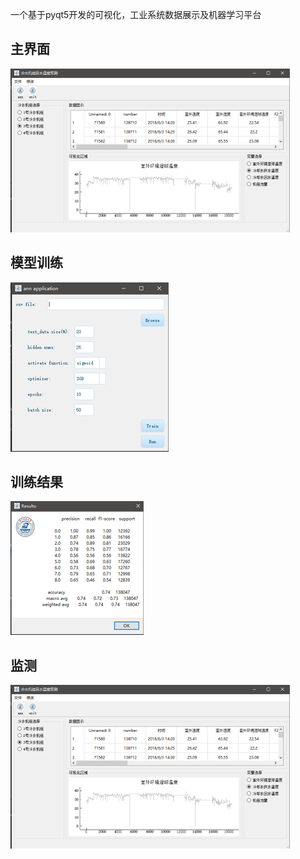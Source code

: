 一个基于pyqt5开发的可视化，工业系统数据展示及机器学习平台

## 主界面
![主界面](https://github.com/furiousmonster/pyqt5-ML-GUI/blob/master/imgs/%E4%B8%BB%E7%95%8C%E9%9D%A21.png)



## 模型训练
![模型界面1](https://github.com/furiousmonster/pyqt5-ML-GUI/blob/master/imgs/%E6%A8%A1%E5%9E%8B%E7%95%8C%E9%9D%A21.png)


## 训练结果
![模型界面2](https://github.com/furiousmonster/pyqt5-ML-GUI/blob/master/imgs/%E6%A8%A1%E5%9E%8B%E7%95%8C%E9%9D%A22.png)

## 监测
![模型界面3](https://github.com/furiousmonster/pyqt5-ML-GUI/blob/master/imgs/%E4%B8%BB%E7%95%8C%E9%9D%A21.png)
